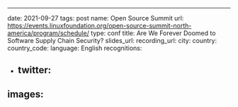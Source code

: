 ---
date: 2021-09-27
tags: post
name: Open Source Summit
url: https://events.linuxfoundation.org/open-source-summit-north-america/program/schedule/
type: conf
title: Are We Forever Doomed to Software Supply Chain Security?
slides_url: 
recording_url: 
city: 
country: 
country_code: 
language: English
recognitions:
  - twitter:
    - 
images:
  - 
